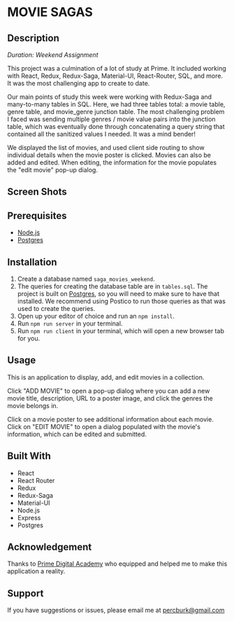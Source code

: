 # MOVIE SAGAS


## Description

_Duration: Weekend Assignment_

This project was a culmination of a lot of study at Prime. It included working with React, Redux, Redux-Saga, Material-UI, React-Router, SQL, and more. It was the most challenging app to create to date.

Our main points of study this week were working with Redux-Saga and many-to-many tables in SQL. Here, we had three tables total: a movie table, genre table, and movie_genre junction table. The most challenging problem I faced was sending multiple genres / movie value pairs into the junction table, which was eventually done through concatenating a query string that contained all the sanitized values I needed. It was a mind bender!

We displayed the list of movies, and used client side routing to show individual details when the movie poster is clicked. Movies can also be added and edited. When editing, the information for the movie populates the "edit movie" pop-up dialog.


## Screen Shots


## Prerequisites

- [Node.js](https://nodejs.org/en/)
- [Postgres](https://www.postgresql.org/download/)


## Installation

1. Create a database named `saga_movies_weekend`.
2. The queries for creating the database table are in `tables.sql`. The project is built on [Postgres](https://www.postgresql.org/download/), so you will need to make sure to have that installed. We recommend using Postico to run those queries as that was used to create the queries.
3. Open up your editor of choice and run an `npm install`.
4. Run `npm run server` in your terminal.
5. Run `npm run client` in your terminal, which will open a new browser tab for you.


## Usage

This is an application to display, add, and edit movies in a collection. 

Click "ADD MOVIE" to open a pop-up dialog where you can add a new movie title, description, URL to a poster image, and click the genres the movie belongs in.

Click on a movie poster to see additional information about each movie. Click on "EDIT MOVIE" to open a dialog populated with the movie's information, which can be edited and submitted.


## Built With

- React
- React Router
- Redux
- Redux-Saga
- Material-UI
- Node.js
- Express
- Postgres


## Acknowledgement

Thanks to [Prime Digital Academy](www.primeacademy.io) who equipped and helped me to make this application a reality.


## Support

If you have suggestions or issues, please email me at [percburk@gmail.com](percburk@gmail.com)



